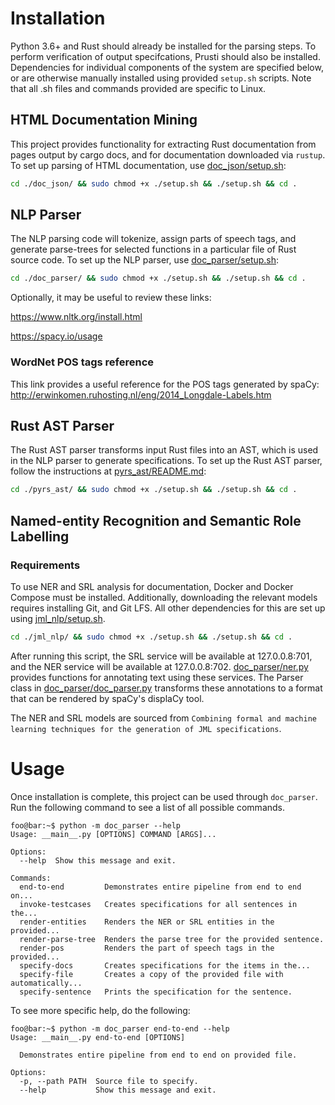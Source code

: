 # Installation
Python 3.6+ and Rust should already be installed for the parsing steps. To perform verification of output specifcations, Prusti should also be installed.
Dependencies for individual components of the system are specified below, or are otherwise manually installed using provided `setup.sh` scripts.
Note that all .sh files and commands provided are specific to Linux. 

## HTML Documentation Mining
This project provides functionality for extracting Rust documentation from pages output by cargo docs, and for documentation downloaded via `rustup`.
To set up parsing of HTML documentation, use [doc_json/setup.sh](doc_json/setup.sh):
```bash
cd ./doc_json/ && sudo chmod +x ./setup.sh && ./setup.sh && cd .
```

## NLP Parser
The NLP parsing code will tokenize, assign parts of speech tags, and generate parse-trees for selected functions in a particular file of Rust source code.
To set up the NLP parser, use [doc_parser/setup.sh](doc_parser/setup.sh):
```bash
cd ./doc_parser/ && sudo chmod +x ./setup.sh && ./setup.sh && cd .
```

Optionally, it may be useful to review these links:

https://www.nltk.org/install.html

https://spacy.io/usage

### WordNet POS tags reference
This link provides a useful reference for the POS tags generated by spaCy:
http://erwinkomen.ruhosting.nl/eng/2014_Longdale-Labels.htm

[comment]: <> (### Launching NLP Server &#40;For WordNet parsing&#41;)

[comment]: <> (This command will launch StanfordCoreNLP. This is not necessary to use the NLP parser.)

[comment]: <> (```bash)

[comment]: <> (java -mx4g -cp "*" edu.stanford.nlp.pipeline.StanfordCoreNLPServer -port 9000 -timeout 15000)

[comment]: <> (```)


## Rust AST Parser
The Rust AST parser transforms input Rust files into an AST, which is used in the NLP parser to generate specifications.
To set up the Rust AST parser, follow the instructions at [pyrs_ast/README.md](pyrs_ast/README.md):
```bash
cd ./pyrs_ast/ && sudo chmod +x ./setup.sh && ./setup.sh && cd .
```

## Named-entity Recognition and Semantic Role Labelling
### Requirements
To use NER and SRL analysis for documentation, Docker and Docker Compose must be installed. Additionally, downloading the relevant models requires installing Git,
and Git LFS. All other dependencies for this are set up using [jml_nlp/setup.sh](jml_nlp/setup.sh).
```bash
cd ./jml_nlp/ && sudo chmod +x ./setup.sh && ./setup.sh && cd .
```
After running this script, the SRL service will be available at 127.0.0.8:701, and the NER service will be available at 127.0.0.8:702.
[doc_parser/ner.py](doc_parser/ner.py) provides functions for annotating text using these services. The Parser class in [doc_parser/doc_parser.py](doc_parser/doc_parser.py) transforms these annotations to a format that can be rendered by spaCy's displaCy tool.

The NER and SRL models are sourced from `Combining formal and machine learning techniques for the generation of JML specifications`.

# Usage
Once installation is complete, this project can be used through `doc_parser`. Run the following command to see a list of all possible commands.
```console
foo@bar:~$ python -m doc_parser --help
Usage: __main__.py [OPTIONS] COMMAND [ARGS]...

Options:
  --help  Show this message and exit.

Commands:
  end-to-end         Demonstrates entire pipeline from end to end on...
  invoke-testcases   Creates specifications for all sentences in the...
  render-entities    Renders the NER or SRL entities in the provided...
  render-parse-tree  Renders the parse tree for the provided sentence.
  render-pos         Renders the part of speech tags in the provided...
  specify-docs       Creates specifications for the items in the...
  specify-file       Creates a copy of the provided file with automatically...
  specify-sentence   Prints the specification for the sentence.
```

To see more specific help, do the following:
```console
foo@bar:~$ python -m doc_parser end-to-end --help
Usage: __main__.py end-to-end [OPTIONS]

  Demonstrates entire pipeline from end to end on provided file.

Options:
  -p, --path PATH  Source file to specify.
  --help           Show this message and exit.
```
